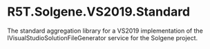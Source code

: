 # R5T.Solgene.VS2019.Standard
The standard aggregation library for a VS2019 implementation of the IVisualStudioSolutionFileGenerator service for the Solgene project.
